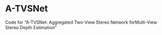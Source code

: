# A-TVSNet
Code for "A-TVSNet: Aggregated Two-View Stereo Network forMulti-View Stereo Depth Estimation"
